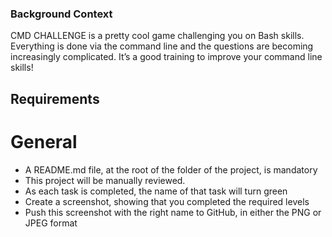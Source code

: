 ### Background Context

CMD CHALLENGE is a pretty cool game challenging you on Bash skills. Everything is done via the command line and the questions are becoming increasingly complicated. It’s a good training to improve your command line skills!


## Requirements

# General

* A README.md file, at the root of the folder of the project, is mandatory
* This project will be manually reviewed.
* As each task is completed, the name of that task will turn green
* Create a screenshot, showing that you completed the required levels
* Push this screenshot with the right name to GitHub, in either the PNG or JPEG format